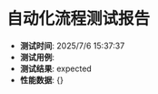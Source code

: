 <!-- { "env": "development", "metrics": {}, "title": "", "status": "expected", "date": "2025/7/6 15:37:37" } -->
# 自动化流程测试报告
- **测试时间**: 2025/7/6 15:37:37
- **测试用例**: 
- **测试结果**: expected
- **性能数据**: {}
